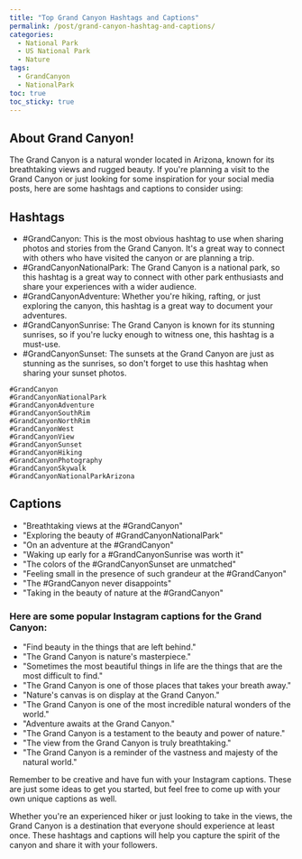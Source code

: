 ```yaml
---
title: "Top Grand Canyon Hashtags and Captions"
permalink: /post/grand-canyon-hashtag-and-captions/
categories:
  - National Park
  - US National Park
  - Nature
tags:
  - GrandCanyon
  - NationalPark
toc: true
toc_sticky: true
---
```

## About Grand Canyon!
The Grand Canyon is a natural wonder located in Arizona, known for its breathtaking views and rugged beauty. If you're planning a visit to the Grand Canyon or just looking for some inspiration for your social media posts, here are some hashtags and captions to consider using:

## Hashtags
* #GrandCanyon: This is the most obvious hashtag to use when sharing photos and stories from the Grand Canyon. It's a great way to connect with others who have visited the canyon or are planning a trip.
* #GrandCanyonNationalPark: The Grand Canyon is a national park, so this hashtag is a great way to connect with other park enthusiasts and share your experiences with a wider audience.
* #GrandCanyonAdventure: Whether you're hiking, rafting, or just exploring the canyon, this hashtag is a great way to document your adventures.
* #GrandCanyonSunrise: The Grand Canyon is known for its stunning sunrises, so if you're lucky enough to witness one, this hashtag is a must-use.
* #GrandCanyonSunset: The sunsets at the Grand Canyon are just as stunning as the sunrises, so don't forget to use this hashtag when sharing your sunset photos.

```text
#GrandCanyon
#GrandCanyonNationalPark
#GrandCanyonAdventure
#GrandCanyonSouthRim
#GrandCanyonNorthRim
#GrandCanyonWest
#GrandCanyonView
#GrandCanyonSunset
#GrandCanyonHiking
#GrandCanyonPhotography
#GrandCanyonSkywalk
#GrandCanyonNationalParkArizona
```

## Captions
* "Breathtaking views at the #GrandCanyon"
* "Exploring the beauty of #GrandCanyonNationalPark"
* "On an adventure at the #GrandCanyon"
* "Waking up early for a #GrandCanyonSunrise was worth it"
* "The colors of the #GrandCanyonSunset are unmatched"
* "Feeling small in the presence of such grandeur at the #GrandCanyon"
* "The #GrandCanyon never disappoints"
* "Taking in the beauty of nature at the #GrandCanyon"

### Here are some popular Instagram captions for the Grand Canyon:
* "Find beauty in the things that are left behind."
* "The Grand Canyon is nature's masterpiece."
* "Sometimes the most beautiful things in life are the things that are the most difficult to find."
* "The Grand Canyon is one of those places that takes your breath away."
* "Nature's canvas is on display at the Grand Canyon."
* "The Grand Canyon is one of the most incredible natural wonders of the world."
* "Adventure awaits at the Grand Canyon."
* "The Grand Canyon is a testament to the beauty and power of nature."
* "The view from the Grand Canyon is truly breathtaking."
* "The Grand Canyon is a reminder of the vastness and majesty of the natural world."

Remember to be creative and have fun with your Instagram captions. These are just some ideas to get you started, but feel free to come up with your own unique captions as well.

Whether you're an experienced hiker or just looking to take in the views, the Grand Canyon is a destination that everyone should experience at least once. These hashtags and captions will help you capture the spirit of the canyon and share it with your followers.